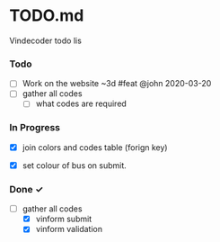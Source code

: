 # TODO.md

Vindecoder todo lis

### Todo

- [ ] Work on the website ~3d #feat @john 2020-03-20
- [ ] gather all codes
  - [ ] what codes are required

### In Progress

- [x] join colors and codes table (forign key)
- [x] set colour of bus on submit.


### Done ✓

- [ ] gather all codes
  - [x] vinform submit
  - [x] vinform validation
